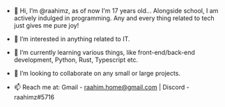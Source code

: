 - 👋 Hi, I’m @raahimz, as of now I'm 17 years old... Alongside school, I am actively indulged in programming. Any and every thing related to tech just gives me pure joy!

- 👀 I’m interested in anything related to IT.
- 🌱 I’m currently learning various things, like front-end/back-end development, Python, Rust, Typescript etc.
- 💞️ I’m looking to collaborate on any small or large projects.
- 📫 Reach me at: Gmail - raahim.home@gmail.com | Discord - raahimz#5716 

<!---
raahimz/raahimz is a ✨ special ✨ repository because its `README.md` (this file) appears on your GitHub profile.
You can click the Preview link to take a look at your changes.
--->
